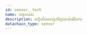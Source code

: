 ```yaml
---
id: sensor__tech
name: បច្ចេកតេស
description: របៀបដែលបច្ចេកវិទ្យានេះដំណើរការ
datachain_type: sensor
---
```

